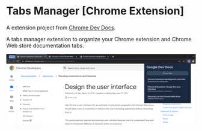# Tabs Manager [Chrome Extension]

A extension project from [Chrome Dev Docs](https://developer.chrome.com/docs/extensions/mv3/getstarted/tut-tabs-manager/).

A tabs manager extension to organize your Chrome extension and Chrome Web store documentation tabs.

<p align="center">
  <img alt="License" src="../.github/tabs-manager-example.png?style=flat">
</p>